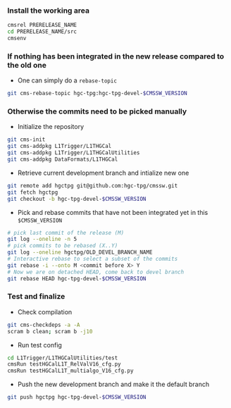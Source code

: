 ### Install the working area
```bash
cmsrel PRERELEASE_NAME
cd PRERELEASE_NAME/src
cmsenv
```

### If nothing has been integrated in the new release compared to the old one
-  One can simply do a `rebase-topic`
```bash
git cms-rebase-topic hgc-tpg:hgc-tpg-devel-$CMSSW_VERSION
```

### Otherwise the commits need to be picked manually
- Initialize the repository
```bash
git cms-init
git cms-addpkg L1Trigger/L1THGCal
git cms-addpkg L1Trigger/L1THGCalUtilities
git cms-addpkg DataFormats/L1THGCal
```
- Retrieve current development branch and intialize new one
```bash
git remote add hgctpg git@github.com:hgc-tpg/cmssw.git
git fetch hgctpg
git checkout -b hgc-tpg-devel-$CMSSW_VERSION
```
- Pick and rebase commits that have not been integrated yet in this `$CMSSW_VERSION`
```bash
# pick last commit of the release (M)
git log --oneline -n 5
# pick commits to be rebased (X..Y)
git log --oneline hgctpg/OLD_DEVEL_BRANCH_NAME
# Interactive rebase to select a subset of the commits 
git rebase -i --onto M <commit before X> Y
# Now we are on detached HEAD, come back to devel branch
git rebase HEAD hgc-tpg-devel-$CMSSW_VERSION
```

### Test and finalize
- Check compilation
```bash
git cms-checkdeps -a -A
scram b clean; scram b -j10
```
- Run test config
```bash
cd L1Trigger/L1THGCalUtilities/test
cmsRun testHGCalL1T_RelValV16_cfg.py
cmsRun testHGCalL1T_multialgo_V16_cfg.py
```
- Push the new development branch and make it the default branch
```bash
git push hgctpg hgc-tpg-devel-$CMSSW_VERSION
```

